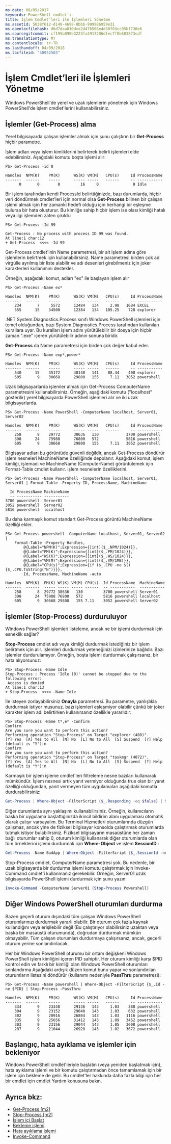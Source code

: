 ```yaml
---
ms.date: 06/05/2017
keywords: PowerShell cmdlet'i
title: İşlem Cmdlet’leri ile İşlemleri Yönetme
ms.assetid: 5038f612-d149-4698-8bbb-999986959e31
ms.openlocfilehash: d6d7daa810dce2d476566e4d30f03cc95bf730e6
ms.sourcegitcommit: cf195b090b3223fa4917206dfec7f0b603873cdf
ms.translationtype: MT
ms.contentlocale: tr-TR
ms.lasthandoff: 04/09/2018
ms.locfileid: "30952503"
---
```

# <a name="managing-processes-with-process-cmdlets"></a>İşlem Cmdlet’leri ile İşlemleri Yönetme

Windows PowerShell'de yerel ve uzak işlemlerin yönetmek için Windows PowerShell'de işlem cmdlet'lerini kullanabilirsiniz.

## <a name="getting-processes-get-process"></a>İşlemler (Get-Process) alma

Yerel bilgisayarda çalışan işlemler almak için şunu çalıştırın bir **Get-Process** hiçbir parametre.

İşlem adları veya işlem kimliklerini belirterek belirli işlemleri elde edebilirsiniz. Aşağıdaki komutu boşta işlemi alır:

```
PS> Get-Process -id 0

Handles  NPM(K)    PM(K)      WS(K) VM(M)   CPU(s)     Id ProcessName
-------  ------    -----      ----- -----   ------     -- -----------
      0       0        0         16     0               0 Idle
```

Bir işlem tarafından kendi ProcessId belirttiğinizde, bazı durumlarda, hiçbir veri döndürmek cmdlet'leri için normal olsa **Get-Process** bilinen bir çalışan işlemi almak için her zamanki hedefi olduğu için herhangi bir eşleşme bulursa bir hata oluşturur. Bu kimliğe sahip hiçbir işlem ise olası kimliği hatalı veya ilgi işlemden zaten çıkıldı.:

```
PS> Get-Process -Id 99

Get-Process : No process with process ID 99 was found.
At line:1 char:12
+ Get-Process  <<<< -Id 99
```

Get-Process cmdlet'inin Name parametresi, bir alt işlem adına göre işlemlerin belirtmek için kullanabilirsiniz. Name parametresi birden çok ad virgülle ayrılmış bir liste alabilir ve adı desenleri girebilmeniz için joker karakterleri kullanımını destekler.

Örneğin, aşağıdaki komut, adları "ex" ile başlayan işlem alır

```
PS> Get-Process -Name ex*

Handles  NPM(K)    PM(K)      WS(K) VM(M)   CPU(s)     Id ProcessName
-------  ------    -----      ----- -----   ------     -- -----------
    234       7     5572      12484   134     2.98   1684 EXCEL
    555      15    34500      12384   134   105.25    728 explorer
```

.NET System.Diagnostics.Process sınıfı Windows PowerShell işlemleri için temel olduğundan, bazı System.Diagnostics.Process tarafından kullanılan kurallara uyar. Bu kuralları işlem adını yürütülebilir bir dosya için hiçbir zaman ".exe" içeren yürütülebilir adının sonuna biridir.

**Get-Process** da Name parametresi için birden çok değer kabul eder.

```
PS> Get-Process -Name exp*,power*

Handles  NPM(K)    PM(K)      WS(K) VM(M)   CPU(s)     Id ProcessName
-------  ------    -----      ----- -----   ------     -- -----------
    540      15    35172      48148   141    88.44    408 explorer
    605       9    30668      29800   155     7.11   3052 powershell
```

Uzak bilgisayarlarda işlemler almak için Get-Process ComputerName parametresini kullanabilirsiniz. Örneğin, aşağıdaki komutu ("localhost" gösterilir) yerel bilgisayarda PowerShell işlemleri alır ve iki uzak bilgisayarlarda.

```
PS> Get-Process -Name PowerShell -ComputerName localhost, Server01, Server02

Handles  NPM(K)    PM(K)      WS(K) VM(M)   CPU(s)     Id ProcessName
-------  ------    -----      ----- -----   ------     -- -----------
    258       8    29772      38636   130            3700 powershell
    398      24    75988      76800   572            5816 powershell
    605       9    30668      29800   155     7.11   3052 powershell
```

Bilgisayar adları bu görüntüde güvenli değildir, ancak Get-Process döndürür işlem nesneleri MachineName özelliğinde depolanır. Aşağıdaki komut, işlem kimliği, işlemadı ve MachineName (ComputerName) görüntülemek için Format-Table cmdlet kullanır. işlem nesnelerin özelliklerini.

```
PS> Get-Process -Name PowerShell -ComputerName localhost, Server01, Server01 | Format-Table -Property ID, ProcessName, MachineName

  Id ProcessName MachineName
  -- ----------- -----------
3700 powershell  Server01
3052 powershell  Server02
5816 powershell  localhost
```

Bu daha karmaşık komut standart Get-Process görüntü MachineName özelliği ekler.

```
PS> Get-Process powershell -ComputerName localhost, Server01, Server02 |
    Format-Table -Property Handles,
        @{Label="NPM(K)";Expression={[int]($_.NPM/1024)}},
        @{Label="PM(K)";Expression={[int]($_.PM/1024)}},
        @{Label="WS(K)";Expression={[int]($_.WS/1024)}},
        @{Label="VM(M)";Expression={[int]($_.VM/1MB)}},
        @{Label="CPU(s)";Expression={if ($_.CPU -ne $() {$_.CPU.ToString("N")}}},
        Id, ProcessName, MachineName -auto

Handles  NPM(K)  PM(K) WS(K) VM(M) CPU(s)  Id ProcessName  MachineName
-------  ------  ----- ----- ----- ------  -- -----------  -----------
    258       8  29772 38636   130         3700 powershell Server01
    398      24  75988 76800   572         5816 powershell localhost
    605       9  30668 29800   155 7.11    3052 powershell Server02
```

## <a name="stopping-processes-stop-process"></a>İşlemler (Stop-Process) durduruluyor

Windows PowerShell işlemleri listeleme, ancak ne bir işlemi durdurmak için esneklik sağlar?

**Stop-Process** cmdlet adı veya kimliği durdurmak istediğiniz bir işlem belirtmek için alır. İşlemleri durdurmak yeteneğinizi izinlerinize bağlıdır. Bazı işlemler durdurulamıyor. Örneğin, boşta işlemi durdurmak çalışırsanız, bir hata alıyorsunuz:

```
PS> Stop-Process -Name Idle
Stop-Process : Process 'Idle (0)' cannot be stopped due to the following error:
 Access is denied
At line:1 char:13
+ Stop-Process  <<<< -Name Idle
```

İle isteyen zorlayabilirsiniz **Onayla** parametresi. Bu parametre, yanlışlıkla durdurmak istiyor musunuz. bazı işlemleri eşleşmiyor olabilir çünkü bir joker karakter işlem adı belirtirken kullanırsanız özellikle yararlıdır:

```
PS> Stop-Process -Name t*,e* -Confirm
Confirm
Are you sure you want to perform this action?
Performing operation "Stop-Process" on Target "explorer (408)".
[Y] Yes  [A] Yes to All  [N] No  [L] No to All  [S] Suspend  [?] Help
(default is "Y"):n
Confirm
Are you sure you want to perform this action?
Performing operation "Stop-Process" on Target "taskmgr (4072)".
[Y] Yes  [A] Yes to All  [N] No  [L] No to All  [S] Suspend  [?] Help
(default is "Y"):n
```

Karmaşık bir işlem işleme cmdlet'leri filtreleme nesne bazıları kullanarak mümkündür. İşlem nesnesi artık yanıt vermiyor olduğunda true olan bir yanıt özelliği olduğundan, yanıt vermeyen tüm uygulamaları aşağıdaki komutla durdurabilirsiniz:

```powershell
Get-Process | Where-Object -FilterScript {$_.Responding -eq $false} | Stop-Process
```

Diğer durumlarda aynı yaklaşımı kullanabilirsiniz. Örneğin, kullanıcıların başka bir uygulama başlattığınızda ikincil bildirim alanı uygulaması otomatik olarak çalışır varsayalım. Bu Terminal Hizmetleri oturumlarında düzgün çalışmaz, ancak yine de fiziksel bilgisayar konsolda çalıştırmak oturumlarda tutmak istiyor bulabilirsiniz. Fiziksel bilgisayarın masaüstüne her zaman bağlı oturumlar sahip 0, oturum kimliği kullanarak diğer oturumlarda olan tüm örneklerini işlemi durdurmak için **Where-Object** ve işlem **SessionID** :

```powershell
Get-Process -Name BadApp | Where-Object -FilterScript {$_.SessionId -neq 0} | Stop-Process
```

Stop-Process cmdlet, ComputerName parametresi yok. Bu nedenle, bir uzak bilgisayarda bir durdurma işlemi komutu çalıştırmak için Invoke-Command cmdlet'i kullanmanız gerekebilir. Örneğin, Server01 uzak bilgisayarda PowerShell işlemi durdurmak için şunu yazın:

```powershell
Invoke-Command -ComputerName Server01 {Stop-Process Powershell}
```

## <a name="stopping-all-other-windows-powershell-sessions"></a>Diğer Windows PowerShell oturumları durdurma

Bazen geçerli oturum dışındaki tüm çalışan Windows PowerShell oturumlarınızı durdurmak yararlı olabilir. Bir oturum çok fazla kaynak kullandığını veya erişilebilir değil (Bu çalıştırıyor olabilirsiniz uzaktan veya başka bir masaüstü oturumunda), doğrudan durdurmak mümkün olmayabilir. Tüm çalışan oturumları durdurmaya çalışırsanız, ancak, geçerli oturum yerine sonlandırılacak.

Her bir Windows PowerShell oturumu bir ortam değişkeni Windows PowerShell işlem kimliğini içeren PID sahiptir. Her oturum kimliği karşı $PID kontrol edin ve farklı bir kimliği olan Windows PowerShell oturumları sonlandırma Aşağıdaki ardışık düzen komut bunu yapar ve sonlandırılan oturumların listesini döndürür (kullanımı nedeniyle **PassThru** parametresi):

```
PS> Get-Process -Name powershell | Where-Object -FilterScript {$_.Id -ne $PID} | Stop-Process -PassThru

Handles  NPM(K)    PM(K)      WS(K) VM(M)   CPU(s)     Id ProcessName
-------  ------    -----      ----- -----   ------     -- -----------
    334       9    23348      29136   143     1.03    388 powershell
    304       9    23152      29040   143     1.03    632 powershell
    302       9    20916      26804   143     1.03   1116 powershell
    335       9    25656      31412   143     1.09   3452 powershell
    303       9    23156      29044   143     1.05   3608 powershell
    287       9    21044      26928   143     1.02   3672 powershell
```

## <a name="starting-debugging-and-waiting-for-processes"></a>Başlangıç, hata ayıklama ve işlemler için bekleniyor

Windows PowerShell cmdlet'leriyle başlatın (veya yeniden başlatmak için), hata ayıklama işlemi ve bir komutu çalıştırmadan önce tamamlamak için bir işlem için bekleme de gelir. Bu cmdlet'ler hakkında daha fazla bilgi için her bir cmdlet için cmdlet Yardım konusuna bakın.

## <a name="see-also"></a>Ayrıca bkz:

- [Get-Process [m2]](https://technet.microsoft.com/en-us/library/27a05dbd-4b69-48a3-8d55-b295f6225f15)
- [Stop-Process [m2]](https://technet.microsoft.com/en-us/library/12454238-9881-457a-bde4-fb6cd124deec)
- [İşlem içi Başlat](https://technet.microsoft.com/en-us/library/41a7e43c-9bb3-4dc2-8b0c-f6c32962e72c)
- [Bekleme işlemi](https://technet.microsoft.com/en-us/library/9222af7a-789d-4a09-aa90-09d7c256c799)
- [Hata ayıklama işlemi](https://technet.microsoft.com/en-us/library/eea1dace-3913-4dbd-b659-5a94a610eee1)
- [Invoke-Command](https://technet.microsoft.com/en-us/library/22fd98ba-1874-492e-95a5-c069467b8462)